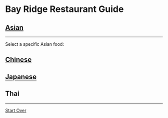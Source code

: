 # Bay Ridge Restaurant Guide
## [Asian](asian.md)
---
Select a specific Asian food:

## [Chinese](chinese.md)
## [Japanese](japanese.md)
## Thai
---
[Start Over](../home.md)